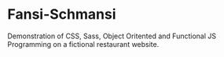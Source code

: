 # Fansi-Schmansi
Demonstration of CSS, Sass, Object Oritented and Functional JS Programming on a fictional restaurant website.
